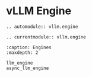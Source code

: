 # vLLM Engine

```{eval-rst}
.. automodule:: vllm.engine
```

```{eval-rst}
.. currentmodule:: vllm.engine
```

```{toctree}
:caption: Engines
:maxdepth: 2

llm_engine
async_llm_engine
```
